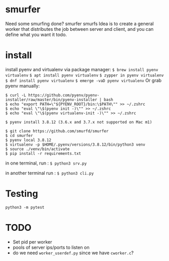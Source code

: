 # smurfer
Need some smurfing done? smurfer smurfs
Idea is to create a general worker that distributes the job between server and client, and you can define what you want it todo.

# install
install pyenv and virtualenv via package manager:
`$ brew install pyenv virtualenv`
`$ apt install pyenv virtualenv`
`$ zypper in pyenv virtualenv`
`$ dnf install pyenv virtualenv`
`$ emerge -vaD pyenv virtualenv`
Or grab pyenv manually:
```
$ curl -L https://github.com/pyenv/pyenv-installer/raw/master/bin/pyenv-installer | bash
$ echo "export PATH=\"${PYENV_ROOT}/bin:\$PATH\"" >> ~/.zshrc
$ echo "eval \"\$(pyenv init -)\"" >> ~/.zshrc
$ echo "eval \"\$(pyenv virtualenv-init -)\"" >> ~/.zshrc
```

```
$ pyenv install 3.8.12 (3.6.x and 3.7.x not supported on Mac m1)

$ git clone https://github.com/smurfd/smurfer
$ cd smurfer
$ pyenv local 3.8.12
$ virtualenv -p $HOME/.pyenv/versions/3.8.12/bin/python3 venv
$ source ./venv/bin/activate
$ pip install -r requirements.txt
```
in one terminal, run :
`$ python3 srv.py`

in another terminal run :
`$ python3 cli.py`

# Testing
`python3 -m pytest`

# TODO
- Set pid per worker
- pools of server ips/ports to listen on
- do we need `worker_userdef.py` since we have `cworker.c`?
